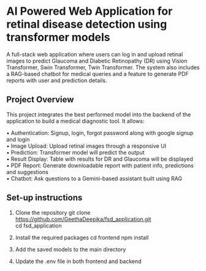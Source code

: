 # AI Powered Web Application for retinal disease detection using transformer models
 
A full-stack web application where users can log in and upload retinal images to predict Glaucoma and Diabetic Retinopathy (DR) using Vision Transformer, Swin Transformer, Twin Transformer. The system also includes a RAG-based chatbot for medical queries and a feature to generate PDF reports with user and prediction details.

## Project Overview 
This project integrates the best performed model into the backend of the application to build a medical diagnostic tool. It allows:

• Authentication: Signup, login, forgot password along with google signup and login  
• Image Upload: Upload retinal images through a responsive UI  
• Prediction: Transformer model will predict the output  
• Result Display: Table with results for DR and Glaucoma will be displayed  
• PDF Report: Generate downloadable report with patient info, predictions and suggestions   
• Chatbot: Ask questions to a Gemini-based assistant built using RAG  

## Set-up instructions
1. Clone the repository
git clone https://github.com/GeethaDeepika/fsd_application.git  
cd fsd_application

2. Install the required packages
cd frontend
npm install

3. Add the saved models to the main directory 

4. Update the .env file in both frontend and backend
